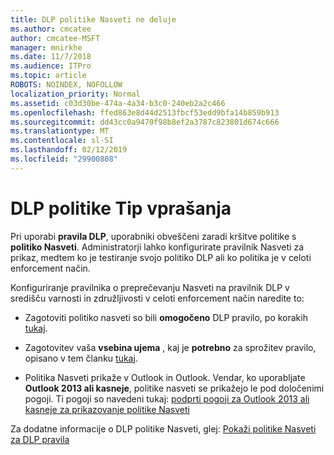 ```yaml
---
title: DLP politike Nasveti ne deluje
ms.author: cmcatee
author: cmcatee-MSFT
manager: mnirkhe
ms.date: 11/7/2018
ms.audience: ITPro
ms.topic: article
ROBOTS: NOINDEX, NOFOLLOW
localization_priority: Normal
ms.assetid: c03d30be-474a-4a34-b3c0-240eb2a2c466
ms.openlocfilehash: ffed863e8d44d2513fbcf53edd9bfa14b859b913
ms.sourcegitcommit: dd43cc0a9470f98b8ef2a3787c823801d674c666
ms.translationtype: MT
ms.contentlocale: sl-SI
ms.lasthandoff: 02/12/2019
ms.locfileid: "29900808"
---
```

# <a name="dlp-policy-tip-issues"></a>DLP politike Tip vprašanja

Pri uporabi **pravila DLP**, uporabniki obveščeni zaradi kršitve politike s **politiko Nasveti**. Administratorji lahko konfigurirate pravilnik Nasveti za prikaz, medtem ko je testiranje svojo politiko DLP ali ko politika je v celoti enforcement način. 
  
Konfiguriranje pravilnika o preprečevanju Nasveti na pravilnik DLP v središču varnosti in združljivosti v celoti enforcement način naredite to:
  
- Zagotoviti politiko nasveti so bili **omogočeno** DLP pravilo, po korakih [tukaj](https://docs.microsoft.com/office365/securitycompliance/use-notifications-and-policy-tips).
    
- Zagotovitev vaša **vsebina ujema** , kaj je **potrebno** za sprožitev pravilo, opisano v tem članku [tukaj](https://docs.microsoft.com/office365/securitycompliance/what-the-sensitive-information-types-look-for).
    
- Politika Nasveti prikaže v Outlook in Outlook. Vendar, ko uporabljate **Outlook 2013 ali kasneje**, politike nasveti se prikažejo le pod določenimi pogoji. Ti pogoji so navedeni tukaj: [podprti pogoji za Outlook 2013 ali kasneje za prikazovanje politike Nasveti](https://docs.microsoft.com/office365/securitycompliance/use-notifications-and-policy-tips#outlook-2013-and-later-supports-showing-policy-tips-for-only-some-conditions)
    
Za dodatne informacije o DLP politike Nasveti, glej: [Pokaži politike Nasveti za DLP pravila](https://docs.microsoft.com/office365/securitycompliance/use-notifications-and-policy-tips)
  

